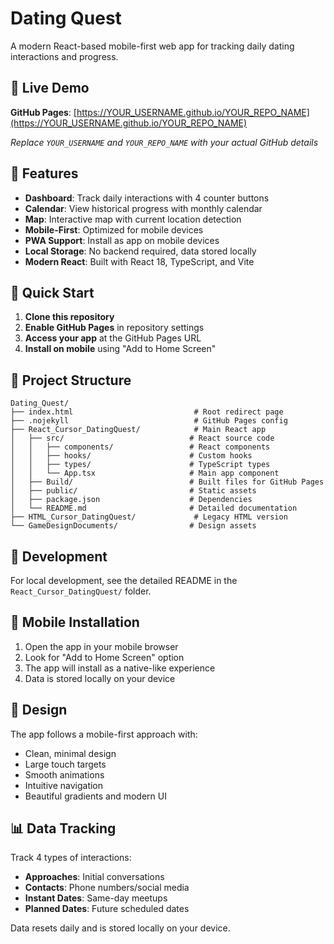 # Dating Quest

A modern React-based mobile-first web app for tracking daily dating interactions and progress.

## 🚀 Live Demo

**GitHub Pages**: [https://YOUR_USERNAME.github.io/YOUR_REPO_NAME](https://YOUR_USERNAME.github.io/YOUR_REPO_NAME)

*Replace `YOUR_USERNAME` and `YOUR_REPO_NAME` with your actual GitHub details*

## 📱 Features

- **Dashboard**: Track daily interactions with 4 counter buttons
- **Calendar**: View historical progress with monthly calendar  
- **Map**: Interactive map with current location detection
- **Mobile-First**: Optimized for mobile devices
- **PWA Support**: Install as app on mobile devices
- **Local Storage**: No backend required, data stored locally
- **Modern React**: Built with React 18, TypeScript, and Vite

## 🎯 Quick Start

1. **Clone this repository**
2. **Enable GitHub Pages** in repository settings
3. **Access your app** at the GitHub Pages URL
4. **Install on mobile** using "Add to Home Screen"

## 📁 Project Structure

```
Dating_Quest/
├── index.html                           # Root redirect page
├── .nojekyll                            # GitHub Pages config
├── React_Cursor_DatingQuest/            # Main React app
│   ├── src/                            # React source code
│   │   ├── components/                 # React components
│   │   ├── hooks/                      # Custom hooks
│   │   ├── types/                      # TypeScript types
│   │   └── App.tsx                     # Main app component
│   ├── Build/                          # Built files for GitHub Pages
│   ├── public/                         # Static assets
│   ├── package.json                    # Dependencies
│   └── README.md                       # Detailed documentation
├── HTML_Cursor_DatingQuest/             # Legacy HTML version
└── GameDesignDocuments/                # Design assets
```

## 🔧 Development

For local development, see the detailed README in the `React_Cursor_DatingQuest/` folder.

## 📱 Mobile Installation

1. Open the app in your mobile browser
2. Look for "Add to Home Screen" option
3. The app will install as a native-like experience
4. Data is stored locally on your device

## 🎨 Design

The app follows a mobile-first approach with:
- Clean, minimal design
- Large touch targets
- Smooth animations
- Intuitive navigation
- Beautiful gradients and modern UI

## 📊 Data Tracking

Track 4 types of interactions:
- **Approaches**: Initial conversations
- **Contacts**: Phone numbers/social media
- **Instant Dates**: Same-day meetups
- **Planned Dates**: Future scheduled dates

Data resets daily and is stored locally on your device.
